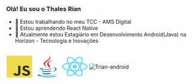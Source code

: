 ### Olá! Eu sou o Thales Rian

- 🔭 Estou trabalhando no meu TCC - AMS Digital
- 🌱 Estou aprendendo React Native
- 💼 Atualmente estou Estagiário em Desenvolvimento Android(Java) na Horizon - Tecnologia e Inovações 

<div style="display: inline_block"><br>
  <img align="center"  height="60" width="70" alt="Trian-Js" src="https://raw.githubusercontent.com/devicons/devicon/master/icons/javascript/javascript-original.svg">  
  <img align="center"  height="60" width="70" alt="Trian-Java" src="https://raw.githubusercontent.com/devicons/devicon/master/icons/java/java-original.svg"> 
  <img align="center"  height="60" width="70" alt="Trian-react" src="https://raw.githubusercontent.com/devicons/devicon/master/icons/react/react-original.svg">
  <img align="center"  height="60" width="70" alt="Trian-android" src="https://img.icons8.com/color/48/000000/android-studio--v2.png"/>
</div>
